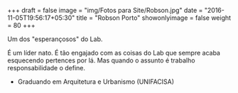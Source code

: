 +++
draft = false
image = "img/Fotos para Site/Robson.jpg"
date = "2016-11-05T19:56:17+05:30"
title = "Robson Porto"
showonlyimage = false
weight = 80
+++

Um dos "esperançosos" do Lab.
<!--more-->

É um líder nato. É tão engajado com as coisas do Lab que sempre acaba esquecendo pertences por lá. Mas quando o assunto é trabalho responsabilidade o define.

* Graduando em Arquitetura e Urbanismo (UNIFACISA)
